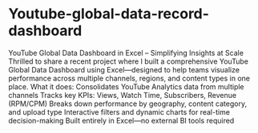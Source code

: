 # Youtube-global-data-record-dashboard
YouTube Global Data Dashboard in Excel – Simplifying Insights at Scale
Thrilled to share a recent project where I built a comprehensive YouTube Global Data Dashboard using Excel—designed to help teams visualize performance across multiple channels, regions, and content types in one place.
 What it does:
Consolidates YouTube Analytics data from multiple channels
Tracks key KPIs: Views, Watch Time, Subscribers, Revenue (RPM/CPM)
Breaks down performance by geography, content category, and upload type
Interactive filters and dynamic charts for real-time decision-making
Built entirely in Excel—no external BI tools required
